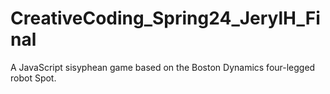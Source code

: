 # CreativeCoding_Spring24_JerylH_Final
 A JavaScript sisyphean game based on the Boston Dynamics four-legged robot Spot.
